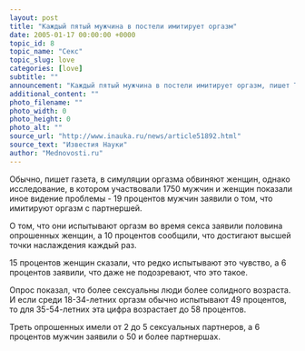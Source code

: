 ```yaml
---
layout: post
title: "Каждый пятый мужчина в постели имитирует оргазм"
date: 2005-01-17 00:00:00 +0000
topic_id: 8
topic_name: "Секс"
topic_slug: love
categories: [love]
subtitle: ""
announcement: "Каждый пятый мужчина в постели имитирует оргазм, пишет The Sun. Эти выводы сделаны на основе опроса, который проводился ежедневным шоу \"This Morning\", выходящим на британском телевидении."
additional_content: ""
photo_filename: ""
photo_width: 0
photo_height: 0
photo_alt: ""
source_url: "http://www.inauka.ru/news/article51892.html"
source_text: "Известия Науки"
author: "Mednovosti.ru"
---
```

Обычно, пишет газета, в симуляции оргазма обвиняют женщин, однако исследование, в котором участвовали 1750 мужчин и женщин показали иное видение проблемы - 19 процентов мужчин заявили о том, что имитируют оргазм с партнершей.

О том, что они испытывают оргазм во время секса заявили половина опрошенных женщин, а 10 процентов сообщили, что достигают высшей точки наслаждения каждый раз.

15 процентов женщин сказали, что редко испытывают это чувство, а 6 процентов заявили, что даже не подозревают, что это такое.

Опрос показал, что более сексуальны люди более солидного возраста. И если среди 18-34-летних оргазм обычно испытывают 49 процентов, то для 35-54-летних эта цифра возрастает до 58 процентов.

Треть опрошенных имели от 2 до 5 сексуальных партнеров, а 6 процентов мужчин заявили о 50 и более партнершах.
